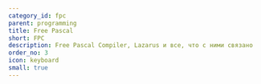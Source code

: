 ```yaml
---
category_id: fpc
parent: programming
title: Free Pascal
short: FPC
description: Free Pascal Compiler, Lazarus и все, что с ними связано
order_no: 3
icon: keyboard
small: true
---
```

